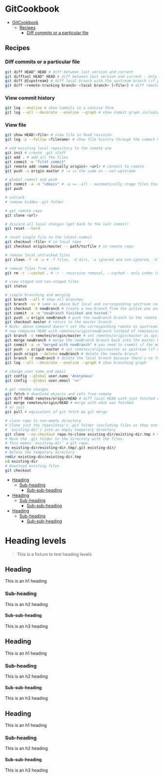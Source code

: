 # GitCookbook
- [GitCookbook](#GitCookbook)
    * [Recipes](#Recipes)
        + [Diff commits or a particular file](#Diff-commits-or-a-particular-file)
## Recipes
### Diff commits or a particular file
```bash
git diff HEAD^ HEAD # diff between last version and current
git difftool HEAD^ HEAD # diff between last version and current - only if you configured a diff tool
git diff @{upstream} # diff local branch with the upstream branch (if you're on the branch)
git diff <remote-tracking branch> <local branch> [<file>] # diff remote file with the local one
```
### View commit history
```bash
git log --oneline # show commits in a concise form
git log --all --decorate --oneline --graph # show commit graph including branches (a dog - woof!)
```
### View file
```bash
git show HEAD:<file> # view file in head revision.
git log -p --follow <filename> # show file history through the commit history; --follow - include renames, -p - also diff
```


```bash
# add existing local repository to the remote one
git init # create .git stuff
git add . # add all the files
git commit -m "first commit"
git remote add <name (usually origin)> <url> # connect to remote
git push -u origin master # -u is the same as --set-upstream

# global commit and push
git commit -a -m "<desc>" # -a == -all - automatically stage files that have been modified and deleted, but new files you have not told Git about are not affected
git push

# untrack
# remove hidden .git folder

# get remote repo
git clone <url>

# discard all local changes (get back to the last commit)
git reset --hard

# reset single file to the latest commit
git checkout <file> # in local repo
git checkout origin/master -- path/to/file # in remote repo

# remove local untracked files
git clean -f -d -x # -f files, -d dirs, -x ignored and non-ignored, -X ignored, add -n to see which files will be deleted

# remove files from index
git rm -r --cached . # -r - recursive removal, --cached - only index (without working tree), add -n to preview removal first.

# view staged and non-staged files
git status

# simple branching and merging
git branch --all # show all branches
git branch -vv # same as above but local and corresponding upstream remote is printed on one line
git checkout -b newBranch # create a new branch from the active one and switch to it at the same time
git commit -a -m "newBranch finished and tested."
git push -u origin newBranch # push the newBranch branch to the remote repository and set it as upstream
git checkout master # return to the master branch
# Note: above command doesn't set the corresponding remote as upstream. For example, git diff @{upstream}
# now compares HEAD with remotes/origin/newBranch instead of remotes/origin/master until you switch upstream
git branch -u remotes/origin/master # set remotes/origin/master as upstream
git merge newBranch # merge the newBranch branch back into the master branch
git commit -a -m "merged with newBranch" # you need to commit if the merge was fast-forward
git push -u origin master # set remotes/origin/master as upstream (if not set yet) and push
git push origin --delete newBranch # delete the remote branch
git branch -d newBranch # delete the local branch because there's no further need for it
git log --all --decorate --oneline --graph # show branching graph

# change user name and email
git config --global user.name 'Anonymous'
git config --global user.email '<>'

# get remote changes
git fetch # download objects and refs from remote
git diff HEAD remotes/origin/HEAD # diff local HEAD with just fetched remote HEAD
git merge remotes/origin/HEAD # merge with what was fetched
# or just
git pull # equivalent of git fetch && git merge

# clone repo to non-empty directory
# Clone just the repository's .git folder (excluding files as they are already in
# `existing-dir`) into an empty temporary directory
git clone --no-checkout repo-to-clone existing-dir/existing-dir.tmp # might want --no-hardlinks for cloning local repo
# Move the .git folder to the directory with the files.
# This makes `existing-dir` a git repo.
mv existing-dir/existing-dir.tmp/.git existing-dir/
# Delete the temporary directory
rmdir existing-dir/existing-dir.tmp
cd existing-dir
# Download existing files
git checkout
```


- [Heading](#heading)
  * [Sub-heading](#sub-heading)
    + [Sub-sub-heading](#sub-sub-heading)
- [Heading](#heading-1)
  * [Sub-heading](#sub-heading-1)
    + [Sub-sub-heading](#sub-sub-heading-1)
- [Heading](#heading-2)
  * [Sub-heading](#sub-heading-2)
    + [Sub-sub-heading](#sub-sub-heading-2)


# Heading levels

> This is a fixture to test heading levels

<!-- toc -->

## Heading

This is an h1 heading

### Sub-heading

This is an h2 heading

#### Sub-sub-heading

This is an h3 heading

## Heading

This is an h1 heading

### Sub-heading

This is an h2 heading

#### Sub-sub-heading

This is an h3 heading

## Heading

This is an h1 heading

### Sub-heading

This is an h2 heading

#### Sub-sub-heading

This is an h3 heading
